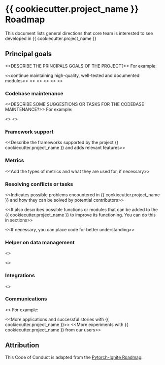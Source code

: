 # {{ cookiecutter.project_name }} Roadmap

This document lists general directions that core team is interested to see developed in {{ cookiecutter.project_name }}

## Principal goals

<<DESCRIBE THE PRINCIPALS GOALS OF THE PROJECT?>> For example:

<<continue maintaining high-quality, well-tested and documented modules>>
<<provide distributed framework>>
<<provide new higher-level API>>
<<provide helper on data management>>
<<provide more integrations with other tools>>
<<visibility and communications>>

### Codebase maintenance

<<DESCRIBE SOME SUGGESTIONS OR TASKS FOR THE CODEBASE MAINTENANCE?>> For example:

<<add typing to the whole package>>
<<adapt the code and add checks>>

### Framework support

<<Describe the frameworks supported by the project {{ cookiecutter.project_name }} and adds relevant features>> 


### Metrics

<<Add the types of metrics and what they are used for, if necessary>> 


### Resolving conflicts or tasks

<<Indicates possible problems encountered in {{ cookiecutter.project_name }} and how they can be solved by potential contributors>>

<<It also describes possible functions or modules that can be added to the {{ cookiecutter.project_name }} to improve its functioning. You can do this in sections>>

<<If necessary, you can place code for better understanding>>


### Helper on data management

<<better and simple coverage of multi-dataloaders use-cases>>

<<Indicate other ways in which you want the project data management to improve>>


### Integrations

<<Verify compatibilities and integrations with other tecnologies>>


### Communications

<<Indicate how you want the project to have more impact or visibility>> For example:

<<More applications and successful stories with {{ cookiecutter.project_name }}>>
<<More experiments with {{ cookiecutter.project_name }} from our users>>


## Attribution

This Code of Conduct is adapted from the [Pytorch-Ignite Roadmap](https://github.com/pytorch/ignite/wiki/Roadmap).
